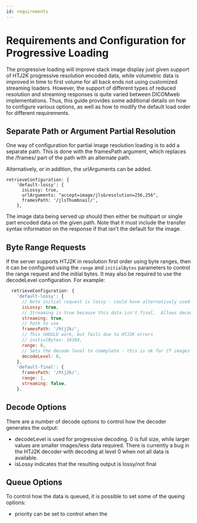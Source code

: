 ```yaml
---
id: requirements
---
```


# Requirements and Configuration for Progressive Loading

The progressive loading will improve stack image display just given support
of HTJ2K progressive resolution encoded data, while volumetric data is improved
in time to first volume for all back ends not using customized streaming loaders.
However, the support of different types of reduced resolution and streaming
responses is quite varied between DICOMweb implementations. Thus, this
guide provides some additional details on how to configure various options,
as well as how to modify the default load order for different requirements.

## Separate Path or Argument Partial Resolution

One way of configuration for partial image resolution loading is to add
a separate path. This is done with the framesPath argument, which replaces
the /frames/ part of the path with an alternate path.

Alternatively, or in addition, the urlArguments can be added.

```
retrieveConfiguration: {
    'default-lossy': {
      isLossy: true,
      urlArguments: "accept=image/jls&resolution=256,256",
      framesPath: '/jlsThumbnail/',
    },
```

The image data being served up should then either be multipart or single part
encoded data on the given path. Note that it must include the transfer syntax
information on the response if that isn't the default for the image.

## Byte Range Requests

If the server supports HTJ2K in resolution first order using byte ranges, then
it can be configured using the `range` and `initialBytes` parameters to control
the range request and the initial bytes. It may also be required to use the
decodeLevel configuration. For example:

```javascript
  retrieveConfiguration: {
    'default-lossy': {
      // Note initial request is lossy - could have alternatively used status here
      isLossy: true,
      // Streaming is true because this data isn't final.  Allows decode of streamed data
      streaming: true,
      // Path to use
      framesPath: '/htj2k/',
      // This SHOULD work, but fails due to HTJ2K errors
      // initialBytes: 16384,
      range: 0,
      // Sets the decode level to commplete - this is ok for CT images at 64k
      decodeLevel: 0,
    },
    'default-final': {
      framesPath: '/htj2k/',
      range: 1,
      streaming: false,
    },
```

## Decode Options

There are a number of decode options to control how the decoder generates
the output:

- decodeLevel is used for progressive decoding. 0 is full size, while larger
  values are smaller images/less data required. There is currently a bug in
  the HTJ2K decoder with decoding at level 0 when not all data is available.
- isLossy indicates that the resulting output is lossy/not final

## Queue Options

To control how the data is queued, it is possible to set some of the queing
options:

- priority can be set to control when the
